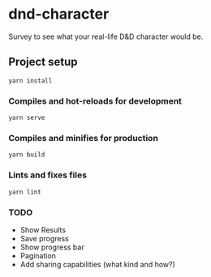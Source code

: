 # dnd-character
Survey to see what your real-life D&D character would be.

## Project setup
```
yarn install
```

### Compiles and hot-reloads for development
```
yarn serve
```

### Compiles and minifies for production
```
yarn build
```

### Lints and fixes files
```
yarn lint
```

### TODO
* Show Results
* Save progress
* Show progress bar
* Pagination
* Add sharing capabilities (what kind and how?)